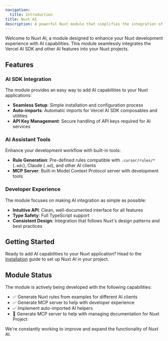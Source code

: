 ```yaml
---
navigation:
  title: Introduction
title: Nuxt AI
description: A powerful Nuxt module that simplifies the integration of AI capabilities into your Nuxt applications.
---
```


Welcome to Nuxt AI, a module designed to enhance your Nuxt development experience with AI capabilities. This module seamlessly integrates the Vercel AI SDK and other AI features into your Nuxt projects.

## Features

### AI SDK Integration

The module provides an easy way to add AI capabilities to your Nuxt applications:

- **Seamless Setup**: Simple installation and configuration process
- **Auto-imports**: Automatic imports for Vercel AI SDK composables and utilities
- **API Key Management**: Secure handling of API keys required for AI services

### AI Assistant Tools

Enhance your development workflow with built-in tools:

- **Rule Generation**: Pre-defined rules compatible with `.cursor/rules/*` (`.mdc`), Claude (`.md`), and other AI clients
- **MCP Server**: Built-in Model Context Protocol server with development tools

### Developer Experience

The module focuses on making AI integration as simple as possible:

- **Intuitive API**: Clean, well-documented interface for all features
- **Type Safety**: Full TypeScript support
- **Consistent Design**: Integration that follows Nuxt's design patterns and best practices

## Getting Started

Ready to add AI capabilities to your Nuxt application? Head to the [Installation](/docs/getting-started/installation) guide to set up Nuxt AI in your project.

## Module Status

The module is actively being developed with the following capabilities:

- ✅ Generate Nuxt rules from examples for different AI clients
- ✅ Generate MCP server to help with developer experience
- ✅ Implement auto-imported AI helpers
- 🚧 Generate MCP server to help with managing documentation for Nuxt Project

We're constantly working to improve and expand the functionality of Nuxt AI.
